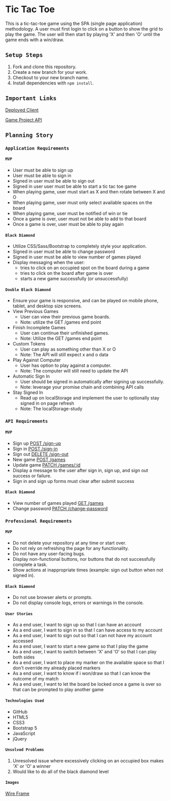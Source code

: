# Tic Tac Toe

This is a tic-tac-toe game using the SPA (single page application) methodology.  A user must first login to click on a button to show the grid to play the game.  The user will then start by playing 'X' and then 'O' until the game ends with a win/draw.

## `Setup Steps`
1. Fork and clone this repository.
2. Create a new branch for your work.
3. Checkout to your new branch name.
4. Install dependencies with ```npm install```.

## `Important Links`
[Deployed Client](https://hernandoit.github.io/tic-tac-toe-client/)

[Game Project API](https://git.generalassemb.ly/ga-wdi-boston/game-project-api)

## `Planning Story`

### `Application Requirements`
#### `MVP`
- User must be able to sign up
- User must be able to sign in
- Signed in user must be able to sign out
- Signed in user user must be able to start a tic tac toe game
- When playing game, user must start as X and then rotate between X and O
- When playing game, user must only select available spaces on the board
- When playing game, user must be notified of win or tie
- Once a game is over, user must not be able to add to that board
- Once a game is over, user must be able to play again
#### `Black Diamond`
- Utilize CSS/Sass/Bootstrap to completely style your application.
- Signed in user must be able to change password
- Signed in user must be able to view number of games played
- Display messaging when the user:
  - tries to click on an occupied spot on the board during a game
  - tries to click on the board after game is over
  - starts a new game successfully (or unsuccessfully)
#### `Double Black Diamond`
- Ensure your game is responsive, and can be played on mobile phone, tablet, and desktop size screens.
- View Previous Games
  - User can view their previous game boards.
  - Note: utilize the GET /games end point
- Finish Incomplete Games
  - User can continue their unfinished games.
  - Note: Utilize the GET /games end point
- Custom Tokens
  - User can play as something other than X or O
  - Note: The API will still expect x and o data
- Play Against Computer
  - User has option to play against a computer.
  - Note: The computer will still need to update the API
- Automatic Sign In
  - User should be signed in automatically after signing up successfully.
  - Note: leverage your promise chain and combining API calls
- Stay Signed In
  - Read up on localStorage and implement the user to optionally stay signed in on page refresh
  - Note: The localStorage-study

### `API Requirements`
#### `MVP`
- Sign up [POST /sign-up](https://git.generalassemb.ly/ga-wdi-boston/game-project-api/blob/master/docs/user.md#signup)
- Sign in [POST /sign-in](https://git.generalassemb.ly/ga-wdi-boston/game-project-api/blob/master/docs/user.md#signin)
- Sign out [DELETE /sign-out](https://git.generalassemb.ly/ga-wdi-boston/game-project-api/blob/master/docs/user.md#signout)
- New game [POST /games](https://git.generalassemb.ly/ga-wdi-boston/game-project-api/blob/master/docs/game.md#create)
- Update game [PATCH /games/:id](https://git.generalassemb.ly/ga-wdi-boston/game-project-api/blob/master/docs/game.md#update)
- Display a message to the user after sign in, sign up, and sign out success or failure.
- Sign in and sign up forms must clear after submit success
#### `Black Diamond`
- View number of games played [GET /games](https://git.generalassemb.ly/ga-wdi-boston/game-project-api/blob/master/docs/game.md#index)
- Change password [PATCH /change-password](https://git.generalassemb.ly/ga-wdi-boston/game-project-api/blob/master/docs/user.md#changepw)

### `Professional Requirements`
#### `MVP`
- Do not delete your repository at any time or start over.
- Do not rely on refreshing the page for any functionality.
- Do not have any user-facing bugs.
- Display non-functional buttons, nor buttons that do not successfully complete a task.
- Show actions at inappropriate times (example: sign out button when not signed in).
#### `Black Diamond`
- Do not use browser alerts or prompts.
- Do not display console logs, errors or warnings in the console.

#### `User Stories`
- As a end user, I want to sign up so that I can have an account
- As a end user, I want to sign in so that I can have access to my account
- As a end user, I want to sign out so that I can not have my account accessed
- As a end user, I want to start a new game so that I play the game
- As a end user, I want to switch between 'X' and 'O' so that I can play both sides
- As a end user, I want to place my marker on the available space so that I don't override my already placed markers
- As a end user, I want to know if i won/draw so that I can know the outcome of my match
- As a end user, I want to let the board be locked once a game is over so that can be prompted to play another game

#### `Technologies Used`
- GitHub
- HTML5
- CSS3
- Bootstrap 5
- JavaScript
- jQuery

#### `Unsolved Problems`
   1. Unresolved issue where excessively clicking on an occupied box makes 'X' or 'O' a winner
   2. Would like to do all of the black diamond level 

#### `Images`
[Wire Frame](https://i.imgur.com/xikX6wt.png)
